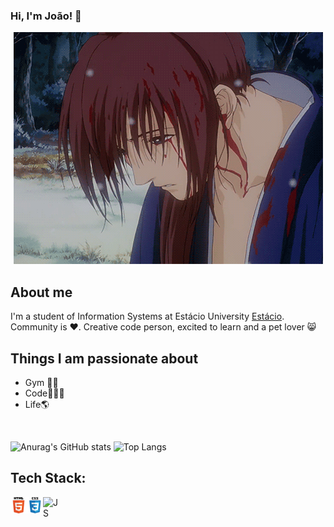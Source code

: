 ### Hi, I'm João! 👋

<p align="center"> 
  <img src="https://github.com/Ninzinhu/Ninzinhu/blob/main/kenshinhimura.gif"">
</p>

## About me
I'm a student of Information Systems at Estácio University [Estácio](https://estacio.br/cursos/graduacao). </br> Community is :heart:. Creative code person, excited to learn and a pet lover 😸
<br />

## Things I am passionate about
- Gym 🏋🏻
- Code👩🏻‍💻
- Life🌎
<br />


![Anurag's GitHub stats](https://github-readme-stats.vercel.app/api?username=Ninzinhu&show_icons=true&theme=tokyonight)
![Top Langs](https://github-readme-stats.vercel.app/api/top-langs/?username=Ninzinhu&hide_progress=true)


## Tech Stack:
<a href="https://www.w3.org/html/" target="_blank"><img align="left" alt="HTML5" width="26px" src="https://raw.githubusercontent.com/github/explore/80688e429a7d4ef2fca1e82350fe8e3517d3494d/topics/html/html.png" /></a>
<a href="https://www.w3schools.com/css/" target="_blank"><img align="left" alt="CSS3" width="26px" src="https://raw.githubusercontent.com/github/explore/80688e429a7d4ef2fca1e82350fe8e3517d3494d/topics/css/css.png" /></a>
<a href="https://www.w3schools.com/js/" target="_blank"><img align="left" alt="JS" width="26px" src="https://static.vecteezy.com/system/resources/previews/027/127/463/non_2x/javascript-logo-javascript-icon-transparent-free-png.png" /></a>
<!----<a href="https://www.cprogramming.com/" target="_blank"> <img align="left" alt="C" width="26px" src="https://github.com/Aakarsh-B/trying-repos/blob/master/c-programming.png"/> </a>
<a href="https://material.angular.io/" target="_blank"> <img align="left" alt="Angular" width="26px" src="https://upload.wikimedia.org/wikipedia/commons/thumb/c/cf/Angular_full_color_logo.svg/2048px-Angular_full_color_logo.svg.png"/> </a>
<img align="left" alt="GitHub" width="26px" src="https://github.com/Aakarsh-B/trying-repos/blob/master/github.svg" /> --->
<br />
<br />
